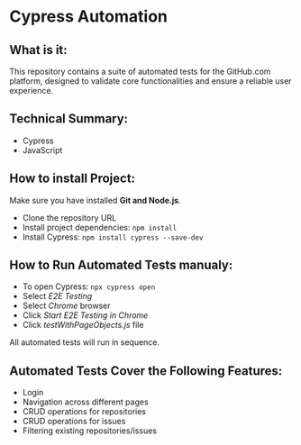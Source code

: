 # Cypress Automation

## What is it:

This repository contains a suite of automated tests for the GitHub.com platform, designed to validate core functionalities and ensure a reliable user experience.

## Technical Summary:

- Cypress
- JavaScript

## How to install Project:

Make sure you have installed **Git and Node.js**.

- Clone the repository URL
- Install project dependencies: `npm install`
- Install Cypress: `npm install cypress --save-dev`

## How to Run Automated Tests manualy:

- To open Cypress: `npx cypress open`
- Select _E2E Testing_
- Select _Chrome_ browser
- Click _Start E2E Testing in Chrome_
- Click _testWithPageObjects.js_ file

All automated tests will run in sequence.

## Automated Tests Cover the Following Features:

- Login
- Navigation across different pages
- CRUD operations for repositories
- CRUD operations for issues
- Filtering existing repositories/issues
